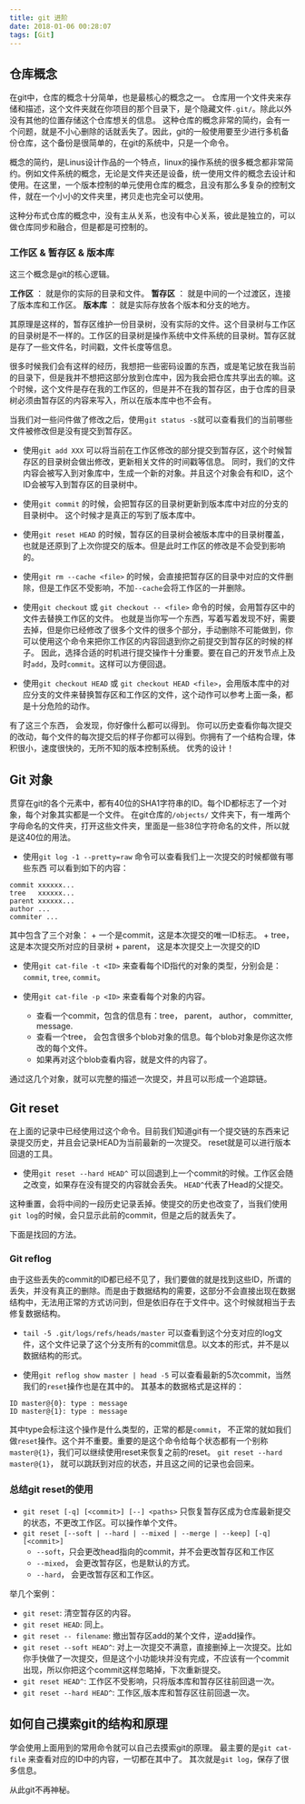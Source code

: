 ```yaml
---
title: git 进阶
date: 2018-01-06 00:28:07
tags: [Git]
---
```


## 仓库概念

在git中，仓库的概念十分简单，也是最核心的概念之一。
仓库用一个文件夹来存储和描述，这个文件夹就在你项目的那个目录下，是个隐藏文件`.git/`。除此以外没有其他的位置存储这个仓库想关的信息。
这种仓库的概念非常的简约，会有一个问题，就是不小心删除的话就丢失了。因此，git的一般使用要至少进行多机备份仓库，这个备份是很简单的，在git的系统中，只是一个命令。

概念的简约，是Linus设计作品的一个特点，linux的操作系统的很多概念都非常简约。例如文件系统的概念，无论是文件夹还是设备，统一使用文件的概念去设计和使用。在这里，一个版本控制的单元使用仓库的概念，且没有那么多复杂的控制文件，就在一个小小的文件夹里，拷贝走也完全可以使用。

这种分布式仓库的概念中，没有主从关系，也没有中心关系，彼此是独立的，可以做仓库同步和融合，但是都是可控制的。

### 工作区 & 暂存区 & 版本库

这三个概念是git的核心逻辑。

**工作区** ： 就是你的实际的目录和文件。
**暂存区** ： 就是中间的一个过渡区，连接了版本库和工作区。
**版本库** ： 就是实际存放各个版本和分支的地方。

其原理是这样的，暂存区维护一份目录树，没有实际的文件。这个目录树与工作区的目录树是不一样的。工作区的目录树是操作系统中文件系统的目录树。暂存区就是存了一些文件名，时间戳，文件长度等信息。

很多时候我们会有这样的经历，我想把一些密码设置的东西，或是笔记放在我当前的目录下，但是我并不想把这部分放到仓库中，因为我会把仓库共享出去的嘛。这个时候，这个文件是存在我的工作区的，但是并不在我的暂存区，由于仓库的目录树必须由暂存区的内容来写入，所以在版本库中也不会有。

当我们对一些问件做了修改之后，使用`git status -s`就可以查看我们的当前哪些文件被修改但是没有提交到暂存区。

- 使用`git add XXX` 可以将当前在工作区修改的部分提交到暂存区，这个时候暂存区的目录树会做出修改，更新相关文件的时间戳等信息。
同时，我们的文件内容会被写入到对象库中，生成一个新的对象。并且这个对象会有和ID，这个ID会被写入到暂存区的目录树中。

- 使用`git commit` 的时候，会把暂存区的目录树更新到版本库中对应的分支的目录树中。
这个时候才是真正的写到了版本库中。

- 使用`git reset HEAD` 的时候，暂存区的目录树会被版本库中的目录树覆盖，也就是还原到了上次你提交的版本。但是此时工作区的修改是不会受到影响的。

- 使用`git rm --cache <file>` 的时候，会直接把暂存区的目录中对应的文件删除，但是工作区不受影响，不加`--cache`会将工作区的一并删除。

- 使用`git checkout` 或 `git checkout -- <file>` 命令的时候，会用暂存区中的文件去替换工作区的文件。
也就是当你写一个东西，写着写着发现不好，需要去掉，但是你已经修改了很多个文件的很多个部分，手动删除不可能做到，你可以使用这个命令来把你工作区的内容回退到你之前提交到暂存区的时候的样子。
因此，选择合适的时机进行提交操作十分重要。要在自己的开发节点上及时`add`，及时`commit`。这样可以方便回退。

- 使用`git checkout HEAD` 或 `git checkout HEAD <file>`，会用版本库中的对应分支的文件来替换暂存区和工作区的文件，这个动作可以参考上面一条，都是十分危险的动作。

有了这三个东西， 会发现，你好像什么都可以得到。
你可以历史查看你每次提交的改动，每个文件的每次提交后的样子你都可以得到。你拥有了一个结构合理，体积很小，速度很快的，无所不知的版本控制系统。
优秀的设计！

## Git 对象

贯穿在git的各个元素中，都有40位的SHA1字符串的ID。每个ID都标志了一个对象，每个对象其实都是一个文件。
在git仓库的`/objects/` 文件夹下，有一堆两个字母命名的文件夹，打开这些文件夹，里面是一些38位字符命名的文件，所以就是这40位的用法。

- 使用`git log -1 --pretty=raw` 命令可以查看我们上一次提交的时候都做有哪些东西
可以看到如下的内容：
```
commit xxxxxx...
tree   xxxxxx...
parent xxxxxx...
author ...
commiter ...
```
其中包含了三个对象：
    + 一个是commit，这是本次提交的唯一ID标志。
    + tree， 这是本次提交所对应的目录树
    + parent， 这是本次提交上一次提交的ID

- 使用`git cat-file -t <ID>` 来查看每个ID指代的对象的类型，分别会是： `commit`, `tree`, `commit`。

- 使用`git cat-file -p <ID>` 来查看每个对象的内容。
    + 查看一个commit，包含的信息有：tree， parent， author， committer, message.
    + 查看一个tree， 会包含很多个blob对象的信息。每个blob对象是你这次修改的每个文件。
    + 如果再对这个blob查看内容，就是文件的内容了。

通过这几个对象，就可以完整的描述一次提交，并且可以形成一个追踪链。


## Git reset

在上面的记录中已经使用过这个命令。目前我们知道git有一个提交链的东西来记录提交历史，并且会记录HEAD为当前最新的一次提交。
reset就是可以进行版本回退的工具。

- 使用`git reset --hard HEAD^` 可以回退到上一个commit的时候。工作区会随之改变，如果存在没有提交的内容就会丢失。
`HEAD^`代表了Head的父提交。

这种重置，会将中间的一段历史记录丢掉。使提交的历史也改变了，当我们使用`git log`的时候，会只显示此前的commit，但是之后的就丢失了。

下面是找回的方法。

### Git reflog

由于这些丢失的commit的ID都已经不见了，我们要做的就是找到这些ID，所谓的丢失，并没有真正的删除。而是由于数据结构的需要，这部分不会直接出现在数据结构中，无法用正常的方式访问到，但是依旧存在于文件中。这个时候就相当于去修复数据结构。

- `tail -5 .git/logs/refs/heads/master` 可以查看到这个分支对应的log文件，这个文件记录了这个分支所有的commit信息。以文本的形式，并不是以数据结构的形式。

- 使用`git reflog show master | head -5` 可以查看最新的5次commit，当然我们的`reset`操作也是在其中的。
其基本的数据格式是这样的：
```
ID master@{0}: type : message
ID master@{1}: type : message
```
其中type会标注这个操作是什么类型的，正常的都是`commit`， 不正常的就如我们做`reset`操作。这个并不重要。重要的是这个命令给每个状态都有一个别称`master@{1}`，我们可以继续使用reset来恢复之前的reset。
`git reset --hard master@{1}`， 就可以跳跃到对应的状态，并且这之间的记录也会回来。

### 总结git reset的使用

- `git reset [-q] [<commit>] [--] <paths>` 只恢复暂存区成为仓库最新提交的状态，不更改工作区。可以操作单个文件。
- `git reset [--soft | --hard | --mixed | --merge | --keep] [-q] [<commit>]` 
    + `--soft`，只会更改head指向的commit，并不会更改暂存区和工作区
    + `--mixed`， 会更改暂存区，也是默认的方式。
    + `--hard`， 会更改暂存区和工作区。

举几个案例：
- `git reset`: 清空暂存区的内容。
- `git reset HEAD`: 同上。
- `git reset -- filename`: 撤出暂存区add的某个文件，逆add操作。
- `git reset --soft HEAD^`: 对上一次提交不满意，直接删掉上一次提交。比如你手快做了一次提交，但是这个小功能块并没有完成，不应该有一个commit出现，所以你把这个commit这样忽略掉，下次重新提交。
- `git reset HEAD^`: 工作区不受影响，只将版本库和暂存区往前回退一次。
- `git reset --hard HEAD^`: 工作区,版本库和暂存区往前回退一次。


## 如何自己摸索git的结构和原理

学会使用上面用到的常用命令就可以自己去摸索git的原理。
最主要的是`git cat-file` 来查看对应的ID中的内容，一切都在其中了。
其次就是`git log`，保存了很多信息。

从此git不再神秘。
